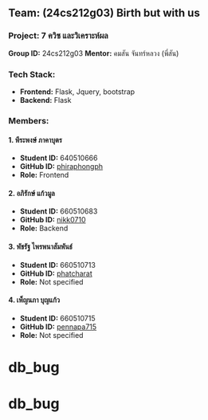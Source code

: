 ## Team: (24cs212g03) Birth but with us
### Project: 7 ควิซ และวิเคราะห์ผล
**Group ID:** 24cs212g03
**Mentor:** คมสัน จันทร์หลวง (พี่สัน)

### Tech Stack:
- **Frontend:** Flask, Jquery, bootstrap  
- **Backend:** Flask

### Members:
#### 1. พีระพงษ์ ภาคาบุตร
- **Student ID:** 640510666  
- **GitHub ID:** [phiraphongph](https://github.com/phiraphongph)  
- **Role:** Frontend  

#### 2. อภิรักษ์ แก้วมูล
- **Student ID:** 660510683
- **GitHub ID:** [nikk0710](https://github.com/nikk0710)  
- **Role:** Backend  

#### 3. พัชรัฐ ไพรพนาสัมพันธ์
- **Student ID:** 660510713 
- **GitHub ID:** [phatcharat](https://github.com/phatcharat)  
- **Role:** Not specified  

#### 4. เพ็ญนภา บุญแก้ว
- **Student ID:** 660510715  
- **GitHub ID:** [pennapa715](https://github.com/pennapa715)  
- **Role:** Not specified 
# db_bug
# db_bug
